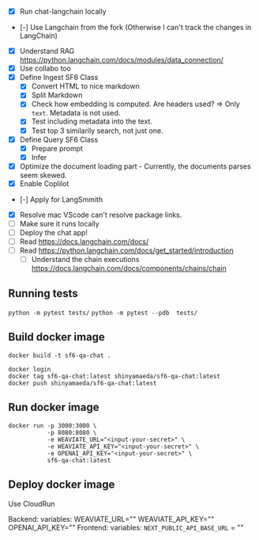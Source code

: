 - [x] Run chat-langchain locally
- [-] Use Langchain from the fork (Otherwise I can't track the changes in LangChain)
- [x] Understand RAG https://python.langchain.com/docs/modules/data_connection/
- [x] Use collabo too
- [x] Define Ingest SF6 Class
  - [x] Convert HTML to nice markdown
  - [x] Split Markdown
  - [x] Check how embedding is computed. Are headers used? => Only `text`. Metadata is not used.
  - [x] Test including metadata into the text.
  - [x] Test top 3 similarily search, not just one.
- [x] Define Query SF6 Class
  - [x] Prepare prompt
  - [x] Infer 
- [x] Optimize the document loading part - Currently, the documents parses seem skewed.
- [x] Enable Coplilot
- [-] Apply for LangSmmith  
- [x] Resolve mac VScode can't resolve package links.
- [ ] Make sure it runs locally
- [ ] Deploy the chat app!
- [ ] Read https://docs.langchain.com/docs/
- [ ] Read https://python.langchain.com/docs/get_started/introduction
  - [ ] Understand the chain executions https://docs.langchain.com/docs/components/chains/chain

## Running tests

`python -m pytest tests/`
`python -m pytest --pdb  tests/`

## Build docker image

`docker build -t sf6-qa-chat .`

```
docker login
docker tag sf6-qa-chat:latest shinyamaeda/sf6-qa-chat:latest
docker push shinyamaeda/sf6-qa-chat:latest
```

## Run docker image

```shell
docker run -p 3000:3000 \
           -p 8080:8080 \
           -e WEAVIATE_URL="<input-your-secret>" \
           -e WEAVIATE_API_KEY="<input-your-secret>" \
           -e OPENAI_API_KEY="<input-your-secret>" \
           sf6-qa-chat:latest
```

## Deploy docker image

Use CloudRun

Backend:
  variables:
    WEAVIATE_URL="<input-your-secret>"
    WEAVIATE_API_KEY="<input-your-secret>"
    OPENAI_API_KEY="<input-your-secret>"
Frontend:
  variables:
    `NEXT_PUBLIC_API_BASE_URL` = "<backend-endpoint>"
